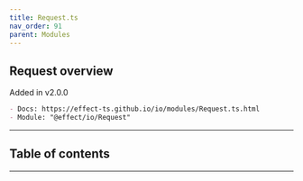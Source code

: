 ```yaml
---
title: Request.ts
nav_order: 91
parent: Modules
---
```


## Request overview

Added in v2.0.0

```md
- Docs: https://effect-ts.github.io/io/modules/Request.ts.html
- Module: "@effect/io/Request"
```

---

<h2 class="text-delta">Table of contents</h2>

---
